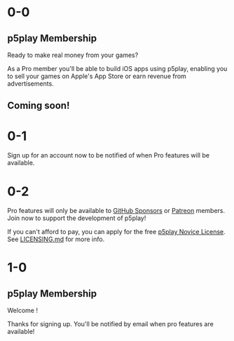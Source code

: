 # 0-0

## p5play Membership

Ready to make real money from your games?

As a Pro member you'll be able to build iOS apps using p5play, enabling you to sell your games on Apple's App Store or earn revenue from advertisements.

## Coming soon!

# 0-1

Sign up for an account now to be notified of when Pro features will be available.

# 0-2

Pro features will only be available to [GitHub Sponsors](https://github.com/sponsors/quinton-ashley) or [Patreon](https://www.patreon.com/p5play) members. Join now to support the development of p5play!

If you can't afford to pay, you can apply for the free [p5play Novice License](https://github.com/quinton-ashley/p5play-novice/blob/main/LICENSE.md). See [LICENSING.md](/LICENSING.md) for more info.

# 1-0

## p5play Membership

Welcome !

Thanks for signing up. You'll be notified by email when pro features are available!
